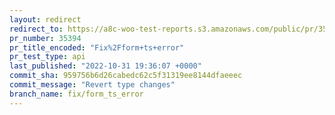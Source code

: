```yaml
---
layout: redirect
redirect_to: https://a8c-woo-test-reports.s3.amazonaws.com/public/pr/35394/api/index.html
pr_number: 35394
pr_title_encoded: "Fix%2Fform+ts+error"
pr_test_type: api
last_published: "2022-10-31 19:36:07 +0000"
commit_sha: 959756b6d26cabedc62c5f31319ee8144dfaeeec
commit_message: "Revert type changes"
branch_name: fix/form_ts_error
---
```


